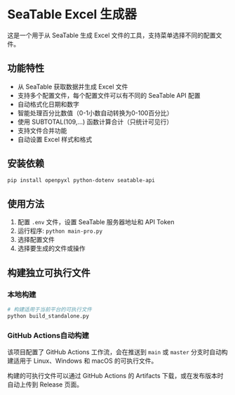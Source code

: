 # SeaTable Excel 生成器

这是一个用于从 SeaTable 生成 Excel 文件的工具，支持菜单选择不同的配置文件。

## 功能特性

- 从 SeaTable 获取数据并生成 Excel 文件
- 支持多个配置文件，每个配置文件可以有不同的 SeaTable API 配置
- 自动格式化日期和数字
- 智能处理百分比数值（0-1小数自动转换为0-100百分比）
- 使用 SUBTOTAL(109,...) 函数计算合计（只统计可见行）
- 支持文件合并功能
- 自动设置 Excel 样式和格式

## 安装依赖

```bash
pip install openpyxl python-dotenv seatable-api
```

## 使用方法

1. 配置 `.env` 文件，设置 SeaTable 服务器地址和 API Token
2. 运行程序: `python main-pro.py`
3. 选择配置文件
4. 选择要生成的文件或操作

## 构建独立可执行文件

### 本地构建

```bash
# 构建适用于当前平台的可执行文件
python build_standalone.py
```

### GitHub Actions自动构建

该项目配置了 GitHub Actions 工作流，会在推送到 `main` 或 `master` 分支时自动构建适用于 Linux、Windows 和 macOS 的可执行文件。

构建的可执行文件可以通过 GitHub Actions 的 Artifacts 下载，或在发布版本时自动上传到 Release 页面。